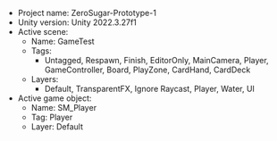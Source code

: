 <!-- UNITY CODE ASSIST INSTRUCTIONS START -->
- Project name: ZeroSugar-Prototype-1
- Unity version: Unity 2022.3.27f1
- Active scene:
  - Name: GameTest
  - Tags:
    - Untagged, Respawn, Finish, EditorOnly, MainCamera, Player, GameController, Board, PlayZone, CardHand, CardDeck
  - Layers:
    - Default, TransparentFX, Ignore Raycast, Player, Water, UI
- Active game object:
  - Name: SM_Player
  - Tag: Player
  - Layer: Default
<!-- UNITY CODE ASSIST INSTRUCTIONS END -->
